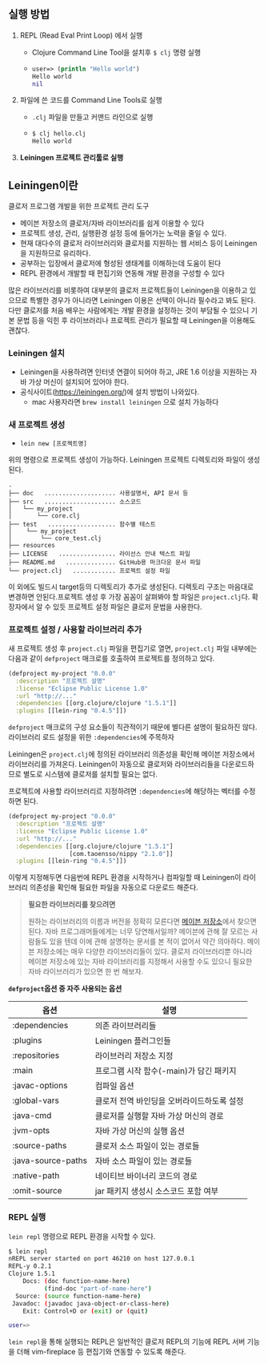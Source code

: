 ## 실행 방법

1. REPL (Read Eval Print Loop) 에서 실행

   - Clojure Command Line Tool을 설치후 `$ clj` 명령 실행

   - ```clojure
     user=> (println "Hello world")
     Hello world
     nil
     ```

2. 파일에 쓴 코드를 Command Line Tools로 실행

   - `.clj` 파일을 만들고 커맨드 라인으로 실행

   - ```clojure
     $ clj hello.clj
     Hello world
     ```

3. **Leiningen 프로젝트 관리툴로 실행**



## Leiningen이란

클로저 프로그램 개발을 위한 프로젝트 관리 도구

- 메이븐 저장소의 클로저/자바 라이브러리를 쉽게 이용할 수 있다
- 프로젝트 생성, 관리, 실행환경 설정 등에 들어가는 노력을 줄일 수 있다.
- 현재 대다수의 클로저 라이브러리와 클로저를 지원하는 웹 서비스 등이 Leiningen을 지원하므로 유리하다.
- 공부하는 입장에서 클로저에 형성된 생태계를 이해하는데 도움이 된다
- REPL 환경에서 개발할 때 편집기와 연동해 개발 환경을 구성할 수 있다

많은 라이브러리를 비롯하여 대부분의 클로저 프로젝트들이 Leiningen을 이용하고 있으므로 특별한 경우가 아니라면 Leiningen 이용은 선택이 아니라 필수라고 봐도 된다. 다만 클로저를 처음 배우는 사람에게는 개발 환경을 설정하는 것이 부담될 수 있으니 기본 문법 등을 익힌 후 라이브러리나 프로젝트 관리가 필요할 때 Leiningen을 이용해도 괜찮다.

### Leiningen 설치

- Leiningen을 사용하려면 인터넷 연결이 되어야 하고, JRE 1.6 이상을 지원하는 자바 가상 머신이 설치되어 있어야 한다.
- 공식사이트(https://leiningen.org/)에 설치 방법이 나와있다.
  - mac 사용자라면 `brew install leiningen` 으로 설치 가능하다

### 새 프로젝트 생성

- `lein new [프로젝트명]`

위의 명령으로 프로젝트 생성이 가능하다. Leiningen 프로젝트 디렉토리와 파일이 생성된다.

```
.
├── doc   .................... 사용설명서, API 문서 등
├── src   .................... 소스코드
│   └── my_project
│       └── core.clj
├── test   ................... 함수별 테스트
│    └── my_project
│        └── core_test.clj
├── resources
├── LICENSE   ................ 라이선스 안내 텍스트 파일
├── README.md   .............. GitHub용 마크다운 문서 파일
└── project.clj   ............ 프로젝트 설정 파일
```

이 외에도 빌드시 target등의 디렉토리가 추가로 생성된다. 디렉토리 구조는 마음대로 변경하면 안된다.프로젝트 생성 후 가장 꼼꼼이 살펴봐야 할 파일은 `project.clj`다. 확장자에서 알 수 있듯 프로젝트 설정 파일은 클로저 문법을 사용한다.

### 프로젝트 설정 / 사용할 라이브러리 추가

새 프로젝트 생성 후 `project.clj` 파일을 편집기로 열면, `project.clj` 파일 내부에는 다음과 같이 `defproject` 매크로를 호출하여 프로젝트를 정의하고 있다.

```clojure
(defproject my-project "0.0.0"
  :description "프로젝트 설명"
  :license "Eclipse Public License 1.0"
  :url "http://..."
  :dependencies [[org.clojure/clojure "1.5.1"]]
  :plugins [[lein-ring "0.4.5"]])
```

`defproject` 매크로의 구성 요소들이 직관적이기 때문에 별다른 설명이 필요하진 않다. 라이브러리 로드 설정을 위한 `:dependencies`에 주목하자

Leiningen은 `project.clj`에 정의된 라이브러리 의존성을 확인해 메이븐 저장소에서 라이브러리를 가져온다. Leiningen이 자동으로 클로저와 라이브러리들을 다운로드하므로 별도로 시스템에 클로저를 설치할 필요는 없다.

프로젝트에 사용할 라이브러리르 지정하려면 `:dependencies`에 해당하는 벡터를 수정하면 된다. 

```clojure
(defproject my-project "0.0.0"
  :description "프로젝트 설명"
  :license "Eclipse Public License 1.0"
  :url "http://..."
  :dependencies [[org.clojure/clojure "1.5.1"]
                 [com.taoensso/nippy "2.1.0"]]
  :plugins [[lein-ring "0.4.5"]])
```

이렇게 지정해두면 다음번에 REPL 환경을 시작하거나 컴파일할 때 Leiningen이 라이브러리 의존성을 확인해 필요한 파일을 자동으로 다운로드 해준다.

> **필요한 라이브러리를 찾으려면**
>
> 원하는 라이브러리의 이름과 버전을 정확히 모른다면 [메이븐 저장소](http://mvnrepository.com/)에서 찾으면 된다. 자바 프로그래머들에게는 너무 당연해서일까? 메이븐에 관해 잘 모르는 사람들도 있을 텐데 이에 관해 설명하는 문서를 본 적이 없어서 약간 의아하다.
> 메이븐 저장소에는 매우 다양한 라이브러리들이 있다. 클로저 라이브러리뿐 아니라 메이븐 저장소에 있는 자바 라이브러리를 지정해서 사용할 수도 있으니 필요한 자바 라이브러리가 있으면 한 번 해보자.



**`defproject`옵션 중 자주 사용되는 옵션**

| 옵션               | 설명                                       |
| ------------------ | ------------------------------------------ |
| :dependencies      | 의존 라이브러리들                          |
| :plugins           | Leiningen 플러그인들                       |
| :repositories      | 라이브러리 저장소 지정                     |
| :main              | 프로그램 시작 함수(-main)가 담긴 패키지    |
| :javac-options     | 컴파일 옵션                                |
| :global-vars       | 클로저 전역 바인딩을 오버라이드하도록 설정 |
| :java-cmd          | 클로저를 실행할 자바 가상 머신의 경로      |
| :jvm-opts          | 자바 가상 머신의 실행 옵션                 |
| :source-paths      | 클로저 소스 파일이 있는 경로들             |
| :java-source-paths | 자바 소스 파일이 있는 경로들               |
| :native-path       | 네이티브 바이너리 코드의 경로              |
| :omit-source       | jar 패키지 생성시 소스코드 포함 여부       |



### REPL 실행

`lein repl` 명령으로 REPL 환경을 시작할 수 있다.

```sh
$ lein repl
nREPL server started on port 46210 on host 127.0.0.1
REPL-y 0.2.1
Clojure 1.5.1
    Docs: (doc function-name-here)
          (find-doc "part-of-name-here")
  Source: (source function-name-here)
 Javadoc: (javadoc java-object-or-class-here)
    Exit: Control+D or (exit) or (quit)

user=>
```

`lein repl`을 통해 실행되는 REPL은 일반적인 클로저 REPL의 기능에 REPL 서버 기능을 더해 vim-fireplace 등 편집기와 연동할 수 있도록 해준다.



